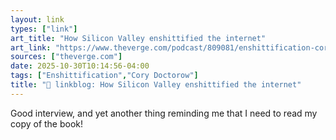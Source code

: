 ```yaml
---
layout: link
types: ["link"]
art_title: "How Silicon Valley enshittified the internet"
art_link: "https://www.theverge.com/podcast/809081/enshittification-cory-doctorow-platforms-ai-monopoly-big-tech-interview"
sources: ["theverge.com"]
date: 2025-10-30T10:14:56-04:00
tags: ["Enshittification","Cory Doctorow"]
title: "🔗 linkblog: How Silicon Valley enshittified the internet"
---
```

Good interview, and yet another thing reminding me that I need to read my copy of the book!